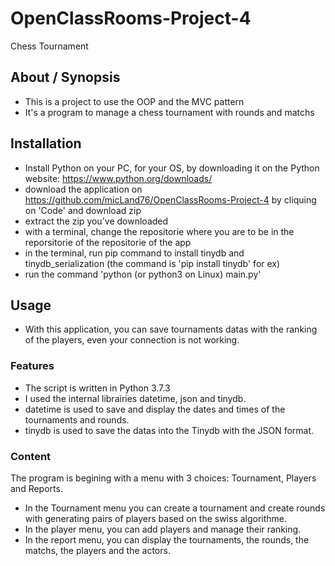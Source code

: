 # OpenClassRooms-Project-4
Chess Tournament

## About / Synopsis

* This is a project to use the OOP and the MVC pattern
* It's a program to manage a chess tournament with rounds and matchs

## Installation

* Install Python on your PC, for your OS, by downloading it on the Python website: https://www.python.org/downloads/
* download the application on https://github.com/micLand76/OpenClassRooms-Project-4 by cliquing on 'Code' and download zip
* extract the zip you've downloaded
* with a terminal, change the repositorie where you are to be in the reporsitorie of the repositorie of the app
* in the terminal, run pip command to install tinydb and tinydb_serialization (the command is 'pip install tinydb' for ex)
* run the command 'python (or python3 on Linux) main.py'

## Usage

* With this application, you can save tournaments datas with the ranking of the players, even your connection is not working.

### Features

* The script is written in Python 3.7.3<br>
* I used the internal librairies datetime, json and tinydb.<br>
* datetime is used to save and display the dates and times of the tournaments and rounds.<br>
* tinydb is used to save the datas into the Tinydb with the JSON format.<br>

### Content

The program is begining with a menu with 3 choices: Tournament, Players and Reports.
* In the Tournament menu you can create a tournament and create rounds with generating pairs of players based on the swiss algorithme.<br>
* In the player menu, you can add players and manage their ranking.<br>
* In the report menu, you can display the tournaments, the rounds, the matchs, the players and the actors.<br>

